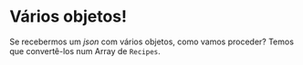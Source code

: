 # Vários objetos!

Se recebermos um *json* com vários objetos, como vamos proceder? Temos que
convertê-los num Array de `Recipes`.

